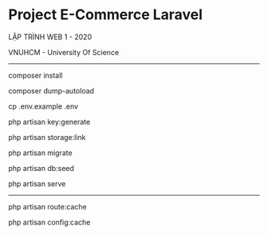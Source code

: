 # Project E-Commerce Laravel

LẬP TRÌNH WEB 1 - 2020

VNUHCM - University Of Science

-------------------------------------------------------------------
<p> composer install </p>
<p> composer dump-autoload </p>
<p> cp .env.example .env </p>
<p> php artisan key:generate </p>
<p> php artisan storage:link </p>
<p> php artisan migrate </p>
<p> php artisan db:seed </p>
<p> php artisan serve </p>

-------------------------------------------------------------------
<p> php artisan route:cache </p>
<p> php artisan config:cache </p>
